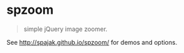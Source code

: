 spzoom
======

> simple jQuery image zoomer.

See <http://spajak.github.io/spzoom/> for demos and options.